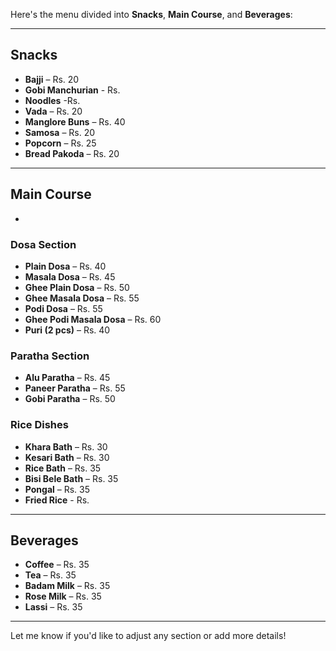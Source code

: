 Here's the menu divided into **Snacks**, **Main Course**, and **Beverages**:

---

## **Snacks**  
- **Bajji** – Rs. 20 
- **Gobi Manchurian** - Rs.
- **Noodles** -Rs.   
- **Vada** – Rs. 20  
- **Manglore Buns** – Rs. 40  
- **Samosa** – Rs. 20  
- **Popcorn** – Rs. 25  
- **Bread Pakoda** – Rs. 20  
  
---

## **Main Course**  

- 

### **Dosa Section**  
- **Plain Dosa** – Rs. 40  
- **Masala Dosa** – Rs. 45  
- **Ghee Plain Dosa** – Rs. 50  
- **Ghee Masala Dosa** – Rs. 55  
- **Podi Dosa** – Rs. 55  
- **Ghee Podi Masala Dosa** – Rs. 60
- **Puri (2 pcs)** – Rs. 40 

### **Paratha Section**  
- **Alu Paratha** – Rs. 45  
- **Paneer Paratha** – Rs. 55  
- **Gobi Paratha** – Rs. 50  

### **Rice Dishes**  
- **Khara Bath** – Rs. 30  
- **Kesari Bath** – Rs. 30  
- **Rice Bath** – Rs. 35  
- **Bisi Bele Bath** – Rs. 35 
- **Pongal** – Rs. 35  
- **Fried Rice** - Rs.    

---

## **Beverages**  
- **Coffee** – Rs. 35  
- **Tea** – Rs. 35  
- **Badam Milk** – Rs. 35  
- **Rose Milk** – Rs. 35  
- **Lassi** – Rs. 35  

---

Let me know if you'd like to adjust any section or add more details!